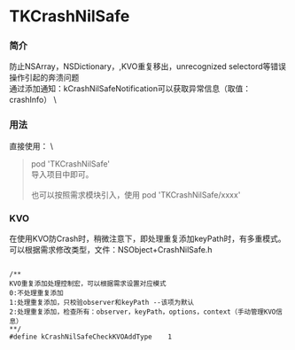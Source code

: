 # TKCrashNilSafe
### 简介
防止NSArray，NSDictionary，,KVO重复移出，unrecognized selectord等错误操作引起的奔溃问题
\
通过添加通知：kCrashNilSafeNotification可以获取异常信息（取值：crashInfo）
\
### 用法
直接使用：
\
> pod 'TKCrashNilSafe'
\
导入项目中即可。
\
\
也可以按照需求模块引入，使用
> pod 'TKCrashNilSafe/xxxx'

### KVO
在使用KVO防Crash时，稍微注意下，即处理重复添加keyPath时，有多重模式。
\
可以根据需求修改类型，文件：NSObject+CrashNilSafe.h
```

/**
KVO重复添加处理控制宏，可以根据需求设置对应模式
0:不处理重复添加
1:处理重复添加，只校验observer和keyPath --该项为默认
2:处理重复添加，检查所有：observer，keyPath，options，context（手动管理KVO信息）
**/
#define kCrashNilSafeCheckKVOAddType    1

```



